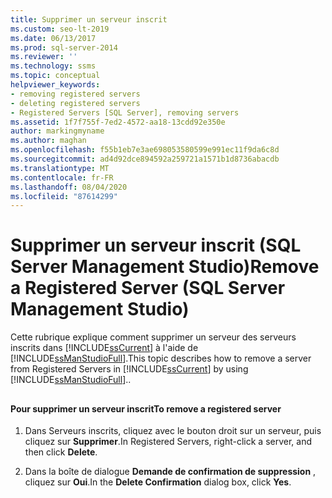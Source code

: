 ```yaml
---
title: Supprimer un serveur inscrit
ms.custom: seo-lt-2019
ms.date: 06/13/2017
ms.prod: sql-server-2014
ms.reviewer: ''
ms.technology: ssms
ms.topic: conceptual
helpviewer_keywords:
- removing registered servers
- deleting registered servers
- Registered Servers [SQL Server], removing servers
ms.assetid: 1f7f755f-7ed2-4572-aa18-13cdd92e350e
author: markingmyname
ms.author: maghan
ms.openlocfilehash: f55b1eb7e3ae698053580599e991ec11f9da6c8d
ms.sourcegitcommit: ad4d92dce894592a259721a1571b1d8736abacdb
ms.translationtype: MT
ms.contentlocale: fr-FR
ms.lasthandoff: 08/04/2020
ms.locfileid: "87614299"
---
```

# <a name="remove-a-registered-server-sql-server-management-studio"></a><span data-ttu-id="38d3b-102">Supprimer un serveur inscrit (SQL Server Management Studio)</span><span class="sxs-lookup"><span data-stu-id="38d3b-102">Remove a Registered Server (SQL Server Management Studio)</span></span>
  <span data-ttu-id="38d3b-103">Cette rubrique explique comment supprimer un serveur des serveurs inscrits dans [!INCLUDE[ssCurrent](../../includes/sscurrent-md.md)] à l'aide de [!INCLUDE[ssManStudioFull](../../includes/ssmanstudiofull-md.md)].</span><span class="sxs-lookup"><span data-stu-id="38d3b-103">This topic describes how to remove a server from Registered Servers in [!INCLUDE[ssCurrent](../../includes/sscurrent-md.md)] by using [!INCLUDE[ssManStudioFull](../../includes/ssmanstudiofull-md.md)]..</span></span>  
  
##  <a name="SSMSProcedure"></a>  
  
#### <a name="to-remove-a-registered-server"></a><span data-ttu-id="38d3b-104">Pour supprimer un serveur inscrit</span><span class="sxs-lookup"><span data-stu-id="38d3b-104">To remove a registered server</span></span>  
  
1.  <span data-ttu-id="38d3b-105">Dans Serveurs inscrits, cliquez avec le bouton droit sur un serveur, puis cliquez sur **Supprimer**.</span><span class="sxs-lookup"><span data-stu-id="38d3b-105">In Registered Servers, right-click a server, and then click **Delete**.</span></span>  
  
2.  <span data-ttu-id="38d3b-106">Dans la boîte de dialogue **Demande de confirmation de suppression** , cliquez sur **Oui**.</span><span class="sxs-lookup"><span data-stu-id="38d3b-106">In the **Delete Confirmation** dialog box, click **Yes**.</span></span>  
  
  
